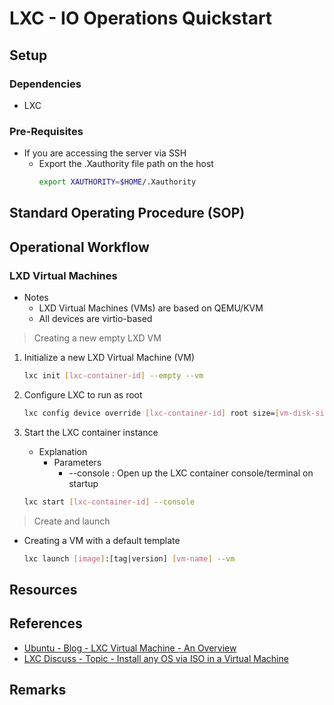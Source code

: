 # LXC - IO Operations Quickstart

## Setup

### Dependencies
+ LXC

### Pre-Requisites
- If you are accessing the server via SSH
    - Export the .Xauthority file path on the host
        ```bash
        export XAUTHORITY=$HOME/.Xauthority
        ```

## Standard Operating Procedure (SOP)

## Operational Workflow

### LXD Virtual Machines
- Notes
    + LXD Virtual Machines (VMs) are based on QEMU/KVM
    + All devices are virtio-based

> Creating a new empty LXD VM

1. Initialize a new LXD Virtual Machine (VM)
    ```bash
    lxc init [lxc-container-id] --empty --vm
    ```

2. Configure LXC to run as root
    ```bash
    lxc config device override [lxc-container-id] root size=[vm-disk-size]
    ```

3. Start the LXC container instance
    - Explanation
        - Parameters
            + --console : Open up the LXC container console/terminal on startup
    ```bash
    lxc start [lxc-container-id] --console
    ```

> Create and launch

- Creating a VM with a default template
    ```bash
    lxc launch [image]:[tag|version] [vm-name] --vm
    ```

## Resources

## References
+ [Ubuntu - Blog - LXC Virtual Machine - An Overview](https://ubuntu.com/blog/lxd-virtual-machines-an-overview)
+ [LXC Discuss - Topic - Install any OS via ISO in a Virtual Machine](https://discuss.linuxcontainers.org/t/install-any-os-via-iso-in-a-virtual-machine-vm/9281)

## Remarks
